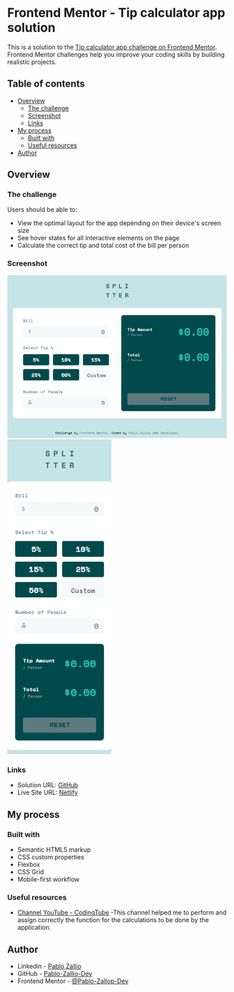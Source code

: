 # Frontend Mentor - Tip calculator app solution

This is a solution to the [Tip calculator app challenge on Frontend Mentor](https://www.frontendmentor.io/challenges/tip-calculator-app-ugJNGbJUX). Frontend Mentor challenges help you improve your coding skills by building realistic projects.

## Table of contents

- [Overview](#overview)
  - [The challenge](#the-challenge)
  - [Screenshot](#screenshot)
  - [Links](#links)
- [My process](#my-process)
  - [Built with](#built-with)
  - [Useful resources](#useful-resources)
- [Author](#author)


## Overview

### The challenge

Users should be able to:

- View the optimal layout for the app depending on their device's screen size
- See hover states for all interactive elements on the page
- Calculate the correct tip and total cost of the bill per person

### Screenshot

![](./images/readme-image-desktop.jpg)
![](./images/readme-image-mobile.jpg)



### Links

- Solution URL: [GitHub](https://github.com/Pablo-Zallio-Dev/tip-calculator-app)
- Live Site URL: [Netlify](https://calculator-app-tip.netlify.app/)

## My process

### Built with

- Semantic HTML5 markup
- CSS custom properties
- Flexbox
- CSS Grid
- Mobile-first workflow




### Useful resources

- [Channel YouTube - CodingTube](https://www.youtube.com/watch?v=89TcBf7_s8o&list=PLJubkp8BnTJswvyI9GZN9AEb87D1PSKKL&index=25) -This channel helped me to perform and assign correctly the function for the calculations to be done by the application.



## Author

- Linkedin - [Pablo Zallio](https://www.linkedin.com/in/pablo-damian-zallio-zabala-140b83278/)
- GitHub - [Pablo-Zallio-Dev](https://github.com/Pablo-Zallio-Dev)
- Frontend Mentor - [@Pablo-Zallop-Dev](https://www.frontendmentor.io/profile/Pablo-Zallio-Dev)

